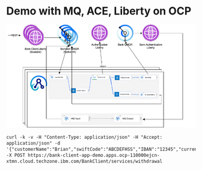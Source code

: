# Demo with MQ, ACE, Liberty on OCP

![flow image](images/Liberty-MQ-ACE.png)

```
curl -k -v -H "Content-Type: application/json" -H "Accept: application/json" -d '{"customerName":"Brian","swiftCode":"ABCDEFHSS","IBAN":"12345","currency":"USD","amount":123456.00}' -X POST https://bank-client-app-demo.apps.ocp-110000ejcn-xtmn.cloud.techzone.ibm.com/BankClient/services/withdrawal
```
